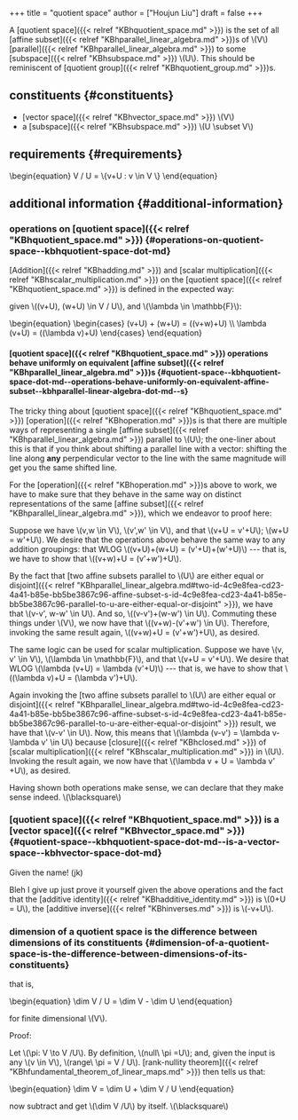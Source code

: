 +++
title = "quotient space"
author = ["Houjun Liu"]
draft = false
+++

A [quotient space]({{< relref "KBhquotient_space.md" >}}) is the set of all [affine subset]({{< relref "KBhparallel_linear_algebra.md" >}})s of \\(V\\) [parallel]({{< relref "KBhparallel_linear_algebra.md" >}}) to some [subspace]({{< relref "KBhsubspace.md" >}}) \\(U\\). This should be reminiscent of [quotient group]({{< relref "KBhquotient_group.md" >}})s.


## constituents {#constituents}

-   [vector space]({{< relref "KBhvector_space.md" >}}) \\(V\\)
-   a [subspace]({{< relref "KBhsubspace.md" >}}) \\(U \subset V\\)


## requirements {#requirements}

\begin{equation}
V / U = \\{v+U : v \in V \\}
\end{equation}


## additional information {#additional-information}


### operations on [quotient space]({{< relref "KBhquotient_space.md" >}}) {#operations-on-quotient-space--kbhquotient-space-dot-md}

[Addition]({{< relref "KBhadding.md" >}}) and [scalar multiplication]({{< relref "KBhscalar_multiplication.md" >}}) on the [quotient space]({{< relref "KBhquotient_space.md" >}}) is defined in the expected way:

given \\((v+U), (w+U) \in V / U\\), and \\(\lambda \in \mathbb{F}\\):

\begin{equation}
\begin{cases}
(v+U) + (w+U) = ((v+w)+U) \\\\
\lambda (v+U) = ((\lambda v)+U)
\end{cases}
\end{equation}


#### [quotient space]({{< relref "KBhquotient_space.md" >}}) operations behave uniformly on equivalent [affine subset]({{< relref "KBhparallel_linear_algebra.md" >}})s {#quotient-space--kbhquotient-space-dot-md--operations-behave-uniformly-on-equivalent-affine-subset--kbhparallel-linear-algebra-dot-md--s}

The tricky thing about [quotient space]({{< relref "KBhquotient_space.md" >}}) [operation]({{< relref "KBhoperation.md" >}})s is that there are multiple ways of representing a single [affine subset]({{< relref "KBhparallel_linear_algebra.md" >}}) parallel to \\(U\\); the one-liner about this is that if you think about shifting a parallel line with a vector: shifting the line along **any** perpendicular vector to the line with the same magnitude will get you the same shifted line.

For the [operation]({{< relref "KBhoperation.md" >}})s above to work, we have to make sure that they behave in the same way on distinct representations of the same [affine subset]({{< relref "KBhparallel_linear_algebra.md" >}}), which we endeavor to proof here:

Suppose we have \\(v,w \in V\\), \\(v',w' \in V\\), and that \\(v+U = v'+U\\); \\(w+U = w'+U\\). We desire that the operations above behave the same way to any addition groupings: that WLOG \\((v+U)+(w+U) = (v'+U)+(w'+U)\\) --- that is, we have to show that \\((v+w)+U = (v'+w')+U\\).

By the fact that [two affine subsets parallel to \\(U\\) are either equal or disjoint]({{< relref "KBhparallel_linear_algebra.md#two-id-4c9e8fea-cd23-4a41-b85e-bb5be3867c96-affine-subset-s-id-4c9e8fea-cd23-4a41-b85e-bb5be3867c96-parallel-to-u-are-either-equal-or-disjoint" >}}), we have that \\(v-v', w-w' \in U\\). And so, \\((v-v')+(w-w') \in U\\). Commuting these things under \\(V\\), we now have that \\((v+w)-(v'+w') \in U\\). Therefore, invoking the same result again, \\((v+w)+U = (v'+w')+U\\), as desired.

The same logic can be used for scalar multiplication. Suppose we have \\(v, v' \in V\\), \\(\lambda \in \mathbb{F}\\), and that \\(v+U = v'+U\\). We desire that WLOG \\(\lambda (v+U) = \lambda (v'+U)\\) --- that is, we have to show that \\((\lambda v)+U = (\lambda v')+U\\).

Again invoking the [two affine subsets parallel to \\(U\\) are either equal or disjoint]({{< relref "KBhparallel_linear_algebra.md#two-id-4c9e8fea-cd23-4a41-b85e-bb5be3867c96-affine-subset-s-id-4c9e8fea-cd23-4a41-b85e-bb5be3867c96-parallel-to-u-are-either-equal-or-disjoint" >}}) result, we have that \\(v-v' \in U\\). Now, this means that \\(\lambda (v-v') = \lambda v-\lambda v' \in U\\) because [closure]({{< relref "KBhclosed.md" >}}) of [scalar multiplication]({{< relref "KBhscalar_multiplication.md" >}}) in \\(U\\). Invoking the result again, we now have that \\(\lambda v + U = \lambda v' +U\\), as desired.

Having shown both operations make sense, we can declare that they make sense indeed. \\(\blacksquare\\)


### [quotient space]({{< relref "KBhquotient_space.md" >}}) is a [vector space]({{< relref "KBhvector_space.md" >}}) {#quotient-space--kbhquotient-space-dot-md--is-a-vector-space--kbhvector-space-dot-md}

Given the name! (jk)

Bleh I give up just prove it yourself given the above operations and the fact that the [additive identity]({{< relref "KBhadditive_identity.md" >}}) is \\(0+U = U\\), the [additive inverse]({{< relref "KBhinverses.md" >}}) is \\(-v+U\\).


### dimension of a quotient space is the difference between dimensions of its constituents {#dimension-of-a-quotient-space-is-the-difference-between-dimensions-of-its-constituents}

that is,

\begin{equation}
\dim V / U = \dim V - \dim U
\end{equation}

for finite dimensional \\(V\\).

Proof:

Let \\(\pi: V \to V /U\\). By definition, \\(null\ \pi =U\\); and, given the input is any \\(v \in V\\), \\(range\ \pi = V / U\\). [rank-nullity theorem]({{< relref "KBhfundamental_theorem_of_linear_maps.md" >}}) then tells us that:

\begin{equation}
\dim V = \dim U + \dim V / U
\end{equation}

now subtract and get \\(\dim V /U\\) by itself. \\(\blacksquare\\)
